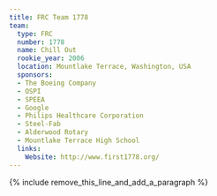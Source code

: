 ```yaml
---
title: FRC Team 1778
team:
  type: FRC
  number: 1778
  name: Chill Out
  rookie_year: 2006
  location: Mountlake Terrace, Washington, USA
  sponsors:
  - The Boeing Company
  - OSPI
  - SPEEA
  - Google
  - Philips Healthcare Corporation
  - Steel-Fab
  - Alderwood Rotary
  - Mountlake Terrace High School
  links:
    Website: http://www.first1778.org/
---
```


{% include remove_this_line_and_add_a_paragraph %}
